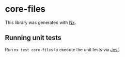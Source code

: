 # core-files

This library was generated with [Nx](https://nx.dev).

## Running unit tests

Run `nx test core-files` to execute the unit tests via [Jest](https://jestjs.io).
